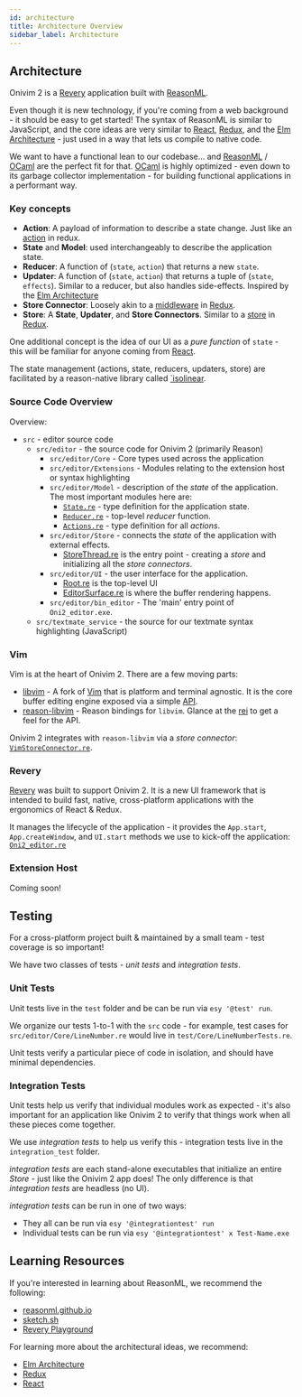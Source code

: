 ```yaml
---
id: architecture
title: Architecture Overview
sidebar_label: Architecture
---
```


## Architecture

Onivim 2 is a [Revery](https://www.github.com/revery-ui/revery) application built with [ReasonML](https://reasonml.github.io).

Even though it is new technology, if you're coming from a web background - it should be easy to get started! The syntax of ReasonML is similar to JavaScript,
and the core ideas are very similar to [React](https://reactjs.org), [Redux](https://redux.js.org/), and the [Elm Architecture](https://guide.elm-lang.org/architecture/) - just used in a way that lets us compile to native code.

We want to have a functional lean to our codebase... and [ReasonML](https://reasonml.github.io) / [OCaml](https://ocaml.org) are the perfect fit for that.
[OCaml](https://ocaml.org) is highly optimized - even down to its garbage collector implementation - for building functional applications in a performant way.

### Key concepts

- __Action__: A payload of information to describe a state change. Just like an [action](https://redux.js.org/basics/actions) in redux.
- __State__ and __Model__: used interchangeably to describe the application state. 
- __Reducer__: A function of (`state`, `action`) that returns a new `state`.
- __Updater__: A function of (`state`, `action`) that returns a tuple of (`state`, `effects`). Similar to a reducer, but also handles side-effects. Inspired by the [Elm Architecture](https://guide.elm-lang.org/architecture/)
- __Store Connector__: Loosely akin to a [middleware](https://redux.js.org/advanced/middleware) in [Redux](https://redux.js.org).
- __Store__: A __State__, __Updater__, and __Store Connectors__. Similar to a [store](https://redux.js.org/basics/store) in [Redux](https://redux.js.org).

One additional concept is the idea of our UI as a _pure function_ of `state` - this will be familiar for anyone coming from [React](https://reactjs.org).

The state management (actions, state, reducers, updaters, store) are facilitated by a reason-native library called [`isolinear](https://github.com/bryphe/isolinear).

### Source Code Overview

Overview:
 - `src` - editor source code
    - `src/editor` - the source code for Onivim 2 (primarily Reason)
        - `src/editor/Core` - Core types used across the application
        - `src/editor/Extensions` - Modules relating to the extension host or syntax highlighting
        - `src/editor/Model` - description of the _state_ of the application. The most important modules here are:
            - [`State.re`](https://github.com/onivim/oni2/blob/master/src/editor/Model/State.re) - type definition for the application state.
            - [`Reducer.re`](https://github.com/onivim/oni2/blob/master/src/editor/Model/Reducer.re) - top-level _reducer_ function.
            - [`Actions.re`](https://github.com/onivim/oni2/blob/master/src/editor/Model/Actions.re) - type definition for all _actions_.
        - `src/editor/Store` - connects the _state_ of the application with external effects. 
            - [StoreThread.re](https://github.com/onivim/oni2/blob/master/src/editor/Store/StoreThread.re) is the entry point - creating a _store_ and initializing all the _store connectors_.
        - `src/editor/UI` - the user interface for the application.
            - [Root.re](https://github.com/onivim/oni2/blob/master/src/editor/UI/Root.re) is the top-level UI
            - [EditorSurface.re](https://github.com/onivim/oni2/blob/master/src/editor/UI/EditorSurface.re) is where the buffer rendering happens.
        - `src/editor/bin_editor` - The 'main' entry point of `Oni2_editor.exe`.
    - `src/textmate_service` - the source for our textmate syntax highlighting (JavaScript)

### Vim

Vim is at the heart of Onivim 2. There are a few moving parts:

- [libvim](https://github.com/onivim/libvim) - A fork of [Vim](https://www.vim.org) that is platform and terminal agnostic. It is the core buffer editing engine exposed via a simple [API](https://github.com/onivim/libvim/blob/master/src/libvim.h).
- [reason-libvim](https://github.com/onivim/reason-libvim) - Reason bindings for `libvim`. Glance at the [rei](https://github.com/onivim/reason-libvim/blob/master/src/Vim.rei) to get a feel for the API.

Onivim 2 integrates with `reason-libvim` via a _store connector_: [`VimStoreConnector.re`](https://github.com/onivim/oni2/blob/master/src/editor/Store/VimStoreConnector.re).

### Revery

[Revery](https://github.com/revery-ui/revery) was built to support Onivim 2. It is a new UI framework that is intended to build fast, native, cross-platform applications with the ergonomics of React & Redux.

It manages the lifecycle of the application - it provides the `App.start`, `App.createWindow`, and `UI.start` methods we use to kick-off the application: [`Oni2_editor.re`](https://github.com/onivim/oni2/blob/master/src/editor/bin_editor/Oni2_editor.re)

### Extension Host

Coming soon!

## Testing

For a cross-platform project built & maintained by a small team - test coverage is so important!

We have two classes of tests - _unit tests_ and _integration tests_.

### Unit Tests

Unit tests live in the `test` folder and be can be run via `esy '@test' run`. 

We organize our tests 1-to-1 with the `src` code - for example, test cases for `src/editor/Core/LineNumber.re` would live in `test/Core/LineNumberTests.re`.

Unit tests verify a particular piece of code in isolation, and should have minimal dependencies.

### Integration Tests

Unit tests help us verify that individual modules work as expected - it's also important for an application like Onivim 2 to verify that things work when all these pieces come together.

We use _integration tests_ to help us verify this - integration tests live in the `integration_test` folder.

_integration tests_ are each stand-alone executables that initialize an entire _Store_ - just like the Onivim 2 app does! The only difference is that _integration tests_ are headless (no UI).

_integration tests_ can be run in one of two ways:
- They all can be run via `esy '@integrationtest' run`
- Individual tests can be run via `esy '@integrationtest' x Test-Name.exe`

## Learning Resources

If you're interested in learning about ReasonML, we recommend the following:

- [reasonml.github.io](https://reasonml.github.io)
- [sketch.sh](https://sketch.sh)
- [Revery Playground](https://www.outrunlabs.com/revery/playground)

For learning more about the architectural ideas, we recommend:
- [Elm Architecture](https://guide.elm-lang.org/architecture/)
- [Redux](https://redux.js.org/)
- [React](https://reactjs.org/)

